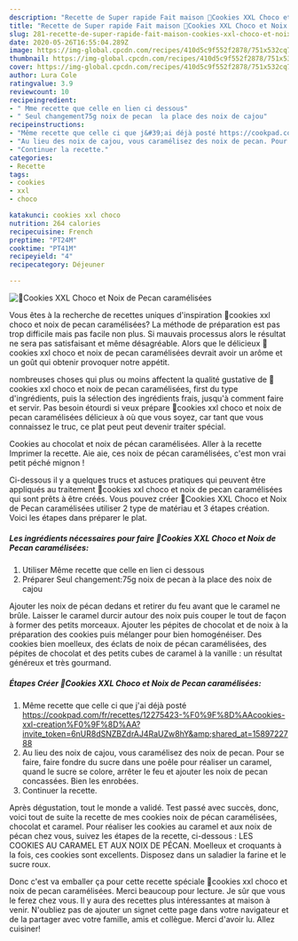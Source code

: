 ```yaml
---
description: "Recette de Super rapide Fait maison 🍪Cookies XXL Choco et Noix de Pecan caramélisées"
title: "Recette de Super rapide Fait maison 🍪Cookies XXL Choco et Noix de Pecan caramélisées"
slug: 281-recette-de-super-rapide-fait-maison-cookies-xxl-choco-et-noix-de-pecan-caramelisees
date: 2020-05-26T16:55:04.289Z
image: https://img-global.cpcdn.com/recipes/410d5c9f552f2878/751x532cq70/🍪cookies-xxl-choco-et-noix-de-pecan-caramelisees-photo-principale-de-la-recette.jpg
thumbnail: https://img-global.cpcdn.com/recipes/410d5c9f552f2878/751x532cq70/🍪cookies-xxl-choco-et-noix-de-pecan-caramelisees-photo-principale-de-la-recette.jpg
cover: https://img-global.cpcdn.com/recipes/410d5c9f552f2878/751x532cq70/🍪cookies-xxl-choco-et-noix-de-pecan-caramelisees-photo-principale-de-la-recette.jpg
author: Lura Cole
ratingvalue: 3.9
reviewcount: 10
recipeingredient:
- " Mme recette que celle en lien ci dessous"
- " Seul changement75g noix de pecan  la place des noix de cajou"
recipeinstructions:
- "Même recette que celle ci que j&#39;ai déjà posté https://cookpad.com/fr/recettes/12275423-%F0%9F%8D%AAcookies-xxl-creation%F0%9F%8D%AA?invite_token=6nUR8dSNZBZdrAJ4RaUZw8hY&amp;shared_at=1589722788"
- "Au lieu des noix de cajou, vous caramélisez des noix de pecan. Pour se faire, faire fondre du sucre dans une poêle pour réaliser un caramel, quand le sucre se colore, arrêter le feu et ajouter les noix de pecan concassées. Bien les enrobées."
- "Continuer la recette."
categories:
- Recette
tags:
- cookies
- xxl
- choco

katakunci: cookies xxl choco 
nutrition: 264 calories
recipecuisine: French
preptime: "PT24M"
cooktime: "PT41M"
recipeyield: "4"
recipecategory: Déjeuner

---
```



![🍪Cookies XXL Choco et Noix de Pecan caramélisées](https://img-global.cpcdn.com/recipes/410d5c9f552f2878/751x532cq70/🍪cookies-xxl-choco-et-noix-de-pecan-caramelisees-photo-principale-de-la-recette.jpg)

Vous êtes à la recherche de recettes uniques d'inspiration 🍪cookies xxl choco et noix de pecan caramélisées? La méthode de préparation est pas trop difficile mais pas facile non plus. Si mauvais processus alors le résultat ne sera pas satisfaisant et même désagréable. Alors que le délicieux 🍪cookies xxl choco et noix de pecan caramélisées devrait avoir un arôme et un goût qui obtenir provoquer notre appétit.

nombreuses choses qui plus ou moins affectent la qualité gustative de 🍪cookies xxl choco et noix de pecan caramélisées, first du type d'ingrédients, puis la sélection des ingrédients frais, jusqu'à comment faire et servir. Pas besoin étourdi si veux prépare 🍪cookies xxl choco et noix de pecan caramélisées délicieux à où que vous soyez, car tant que vous connaissez le truc, ce plat peut peut devenir traiter spécial.

Cookies au chocolat et noix de pécan caramélisées. Aller à la recette Imprimer la recette. Aie aie, ces noix de pécan caramélisées, c&#39;est mon vrai petit péché mignon !


Ci-dessous il y a quelques trucs et astuces pratiques qui peuvent être appliqués au traitement 🍪cookies xxl choco et noix de pecan caramélisées qui sont prêts à être créés. Vous pouvez créer 🍪Cookies XXL Choco et Noix de Pecan caramélisées utiliser 2 type de matériau et 3 étapes création. Voici les étapes dans préparer le plat.

<!--inarticleads1-->

##### Les ingrédients nécessaires pour faire 🍪Cookies XXL Choco et Noix de Pecan caramélisées:

1. Utiliser  Même recette que celle en lien ci dessous
1. Préparer  Seul changement:75g noix de pecan à la place des noix de cajou


Ajouter les noix de pécan dedans et retirer du feu avant que le caramel ne brûle. Laisser le caramel durcir autour des noix puis couper le tout de façon à former des petits morceaux. Ajouter les pépites de chocolat et de noix à la préparation des cookies puis mélanger pour bien homogénéiser. Des cookies bien moelleux, des éclats de noix de pécan caramélisées, des pépites de chocolat et des petits cubes de caramel à la vanille : un résultat généreux et très gourmand. 

<!--inarticleads2-->

##### Étapes Créer 🍪Cookies XXL Choco et Noix de Pecan caramélisées:

1. Même recette que celle ci que j&#39;ai déjà posté https://cookpad.com/fr/recettes/12275423-%F0%9F%8D%AAcookies-xxl-creation%F0%9F%8D%AA?invite_token=6nUR8dSNZBZdrAJ4RaUZw8hY&amp;shared_at=1589722788
1. Au lieu des noix de cajou, vous caramélisez des noix de pecan. Pour se faire, faire fondre du sucre dans une poêle pour réaliser un caramel, quand le sucre se colore, arrêter le feu et ajouter les noix de pecan concassées. Bien les enrobées.
1. Continuer la recette.


Après dégustation, tout le monde a validé. Test passé avec succès, donc, voici tout de suite la recette de mes cookies noix de pécan caramélisées, chocolat et caramel. Pour réaliser les cookies au caramel et aux noix de pécan chez vous, suivez les étapes de la recette, ci-dessous : LES COOKIES AU CARAMEL ET AUX NOIX DE PÉCAN. Moelleux et croquants à la fois, ces cookies sont excellents. Disposez dans un saladier la farine et le sucre roux. 


Donc c'est va emballer ça pour cette recette spéciale 🍪cookies xxl choco et noix de pecan caramélisées. Merci beaucoup pour lecture. Je sûr que vous le ferez chez vous. Il y aura des recettes plus  intéressantes at maison à venir. N'oubliez pas de ajouter un signet cette page dans votre navigateur et de la partager avec votre famille, amis et collègue. Merci d'avoir lu. Allez cuisiner!
